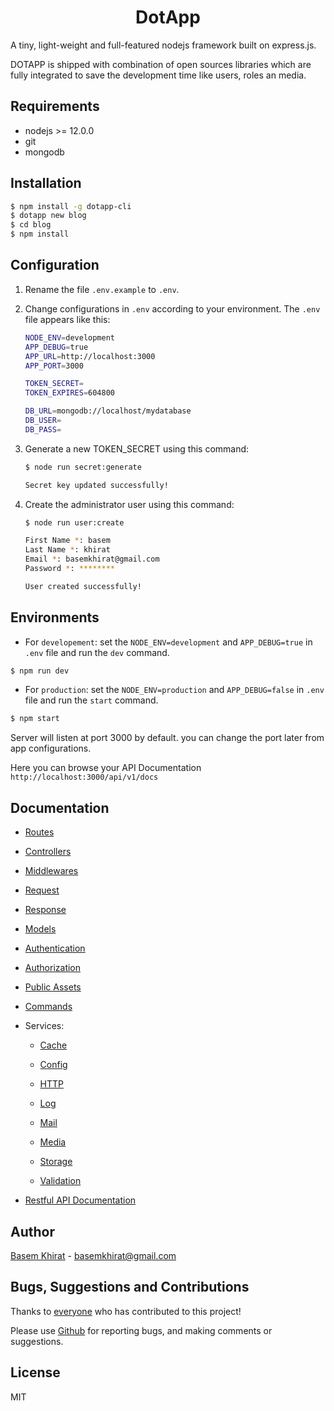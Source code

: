 # <div style="text-align:center">DotApp</div>

A tiny, light-weight and full-featured nodejs framework built on express.js.

DOTAPP is shipped with combination of open sources libraries which are fully integrated to save the development time like users, roles an media.

## Requirements

- nodejs >= 12.0.0
- git
- mongodb

## Installation

```bash
$ npm install -g dotapp-cli
$ dotapp new blog
$ cd blog
$ npm install
```

## Configuration

1. Rename the file `.env.example` to `.env`.
2. Change configurations in `.env` according to your environment.
The `.env` file appears like this:

    ``` bash
    NODE_ENV=development
    APP_DEBUG=true
    APP_URL=http://localhost:3000
    APP_PORT=3000

    TOKEN_SECRET=
    TOKEN_EXPIRES=604800

    DB_URL=mongodb://localhost/mydatabase
    DB_USER=
    DB_PASS=
    ```

3. Generate a new TOKEN_SECRET using this command:

    ``` bash
    $ node run secret:generate

    Secret key updated successfully!
    ```
4. Create the administrator user using this command:

    ``` bash
    $ node run user:create

    First Name *: basem
    Last Name *: khirat
    Email *: basemkhirat@gmail.com
    Password *: ********

    User created successfully!
    ```


## Environments

- For `developement`: set the `NODE_ENV=development` and
`APP_DEBUG=true` in `.env` file and run the `dev` command.

``` bash
$ npm run dev
```

- For `production`: set the `NODE_ENV=production` and
`APP_DEBUG=false` in `.env` file and run the `start` command.

``` bash
$ npm start
```

Server will listen at port 3000 by default. you can change the port later from app configurations.


Here you can browse your API Documentation `http://localhost:3000/api/v1/docs`


## Documentation


- [Routes](https://github.com/basemkhirat/dotapp-core/blob/master/manual/routes.md)

- [Controllers](https://github.com/basemkhirat/dotapp-core/blob/master/manual/controllers.md)

- [Middlewares](https://github.com/basemkhirat/dotapp-core/blob/master/manual/middlewares.md)

- [Request](https://github.com/basemkhirat/dotapp-core/blob/master/manual/request.md)

- [Response](https://github.com/basemkhirat/dotapp-core/blob/master/manual/response.md)

- [Models](https://github.com/basemkhirat/dotapp-core/blob/master/manual/models.md)

- [Authentication](https://github.com/basemkhirat/dotapp-core/blob/master/manual/authentication.md)

- [Authorization](https://github.com/basemkhirat/dotapp-core/blob/master/manual/authorization.md)

- [Public Assets](https://github.com/basemkhirat/dotapp-core/blob/master/manual/public.md)

- [Commands](https://github.com/basemkhirat/dotapp-core/blob/master/manual/commands.md)


- Services:

    - [Cache](https://github.com/basemkhirat/dotapp-core/blob/master/manual/services/cache.md)

    - [Config](https://github.com/basemkhirat/dotapp-core/blob/master/manual/services/config.md)

    - [HTTP](https://github.com/basemkhirat/dotapp-core/blob/master/manual/services/http.md)

    - [Log](https://github.com/basemkhirat/dotapp-core/blob/master/manual/services/log.md)

    - [Mail](https://github.com/basemkhirat/dotapp-core/blob/master/manual/services/mail.md)

    - [Media](https://github.com/basemkhirat/dotapp-core/blob/master/manual/services/media.md)

    - [Storage](https://github.com/basemkhirat/dotapp-core/blob/master/manual/services/storage.md)

    - [Validation](https://github.com/basemkhirat/dotapp-core/blob/master/manual/services/validation.md)

- [Restful API Documentation](https://github.com/basemkhirat/dotapp-core/blob/master/manual/docs.md)


## Author
[Basem Khirat](http://basemkhirat.com) - [basemkhirat@gmail.com](mailto:basemkhirat@gmail.com)


## Bugs, Suggestions and Contributions

Thanks to [everyone](https://github.com/basemkhirat/dotapp-core/graphs/contributors)
who has contributed to this project!

Please use [Github](https://github.com/basemkhirat/dotapp-core) for reporting bugs,
and making comments or suggestions.

## License

MIT




